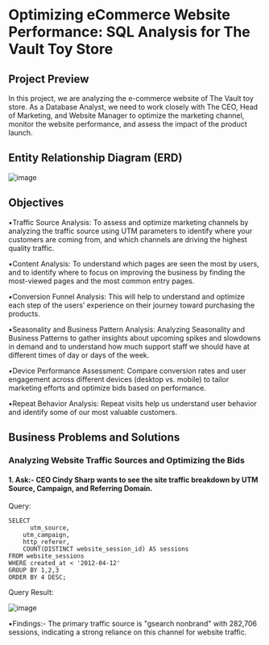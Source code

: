 # Optimizing eCommerce Website Performance: SQL Analysis for The Vault Toy Store

## Project Preview
In this project, we are analyzing the e-commerce website of The Vault toy store. As a Database Analyst, we need to work closely with
The CEO, Head of Marketing, and Website Manager to optimize the marketing channel, monitor the website performance, and assess the impact of the product launch.

## Entity Relationship Diagram (ERD)
![image](https://github.com/user-attachments/assets/ed99d05c-8a33-49fb-8c6d-7efbe1159331)

## Objectives
▪️Traffic Source Analysis: To assess and optimize marketing channels by analyzing the traffic source using UTM parameters to identify where your customers are
coming from, and which channels are driving the highest quality traffic.

▪️Content Analysis: To understand which pages are seen the most by users, and to identify where to focus on improving the business by finding the most-viewed
pages and the most common entry pages.

▪️Conversion Funnel Analysis: This will help to understand and optimize each step of the users’ experience on their journey toward purchasing the products.

▪️Seasonality and Business Pattern Analysis: Analyzing Seasonality and Business Patterns to gather insights about upcoming spikes and slowdowns in demand
and to understand how much support staff we should have at different times of day or days of the week.

▪️Device Performance Assessment: Compare conversion rates and user engagement across different devices (desktop vs. mobile) to tailor marketing efforts 
and optimize bids based on performance.

▪️Repeat Behavior Analysis: Repeat visits help us understand user behavior and identify some of our most valuable customers.

## Business Problems and Solutions


### Analyzing Website Traffic Sources and Optimizing the Bids

#### 1. Ask:- CEO Cindy Sharp wants to see the site traffic breakdown by UTM Source, Campaign, and Referring Domain.

Query:

    SELECT
	      utm_source,
        utm_campaign,
        http_referer,
        COUNT(DISTINCT website_session_id) AS sessions
    FROM website_sessions
    WHERE created_at < '2012-04-12'
    GROUP BY 1,2,3
    ORDER BY 4 DESC;

Query Result:

![image](https://github.com/user-attachments/assets/2250906e-158d-4b65-a48f-f85bdf55b6ef)

▪️Findings:- The primary traffic source is "gsearch nonbrand" with 282,706 sessions, indicating a strong reliance on this channel for website traffic.
